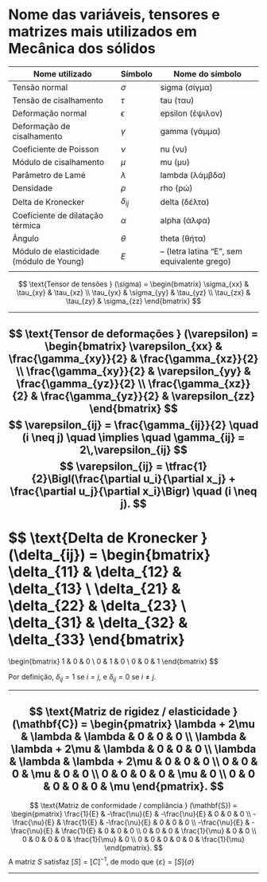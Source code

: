 # Nome das variáveis, tensores e matrizes mais utilizados em Mecânica dos sólidos

| Nome utilizado                           | Símbolo       | Nome do símbolo                             |
| ---------------------------------------- | ------------- | ------------------------------------------- |
| Tensão normal                            | $\sigma$      | sigma (σίγμα)                               |
| Tensão de cisalhamento                   | $\tau$        | tau (ταυ)                                   |
| Deformação normal                        | $\epsilon$    | epsilon (έψιλον)                            |
| Deformação de cisalhamento               | $\gamma$      | gamma (γάμμα)                               |
| Coeficiente de Poisson                   | $\nu$         | nu (νυ)                                     |
| Módulo de cisalhamento                   | $\mu$         | mu (μυ)                                     |
| Parâmetro de Lamé                        | $\lambda$     | lambda (λάμβδα)                             |
| Densidade                                | $\rho$        | rho (ρώ)                                    |
| Delta de Kronecker                       | $\delta_{ij}$ | delta (δέλτα)                               |
| Coeficiente de dilatação térmica         | $\alpha$      | alpha (άλφα)                                |
| Ângulo                                   | $\theta$      | theta (θήτα)                                |
| Módulo de elasticidade (módulo de Young) | $E$           | – (letra latina “E”, sem equivalente grego) |
|                                          |               |                                             |
$$
\text{Tensor de tensões } (\sigma)  =
\begin{bmatrix}
\sigma_{xx} & \tau_{xy} & \tau_{xz} \\
\tau_{yx} & \sigma_{yy} & \tau_{yz} \\
\tau_{zx} & \tau_{zy} & \sigma_{zz}
\end{bmatrix}
$$

---
$$
\text{Tensor de deformações } (\varepsilon) =
\begin{bmatrix}
\varepsilon_{xx} & \frac{\gamma_{xy}}{2} & \frac{\gamma_{xz}}{2} \\
\frac{\gamma_{xy}}{2} & \varepsilon_{yy} & \frac{\gamma_{yz}}{2} \\
\frac{\gamma_{xz}}{2} & \frac{\gamma_{yz}}{2} & \varepsilon_{zz}
\end{bmatrix}
$$
$$
\varepsilon_{ij} = \frac{\gamma_{ij}}{2} \quad (i \neq j) \quad \implies \quad \gamma_{ij} = 2\,\varepsilon_{ij}
$$
$$
\varepsilon_{ij} = \tfrac{1}{2}\Bigl(\frac{\partial u_i}{\partial x_j} + \frac{\partial u_j}{\partial x_i}\Bigr) \quad (i \neq j).
$$
---
$$
\text{Delta de Kronecker } (\delta_{ij}) =
\begin{bmatrix}
\delta_{11} & \delta_{12} & \delta_{13} \\
\delta_{21} & \delta_{22} & \delta_{23} \\
\delta_{31} & \delta_{32} & \delta_{33}
\end{bmatrix}
=
\begin{bmatrix}
1 & 0 & 0 \\
0 & 1 & 0 \\
0 & 0 & 1
\end{bmatrix}
$$

Por definição, $\delta_{ij} = 1$ se $i = j$, e $\delta_{ij} = 0$ se $i \ne j$.

--- 
$$
\text{Matriz de rigidez / elasticidade } (\mathbf{C}) = 
\begin{pmatrix}
\lambda + 2\mu & \lambda & \lambda & 0 & 0 & 0 \\
\lambda & \lambda + 2\mu & \lambda & 0 & 0 & 0 \\
\lambda & \lambda & \lambda + 2\mu & 0 & 0 & 0 \\
0 & 0 & 0 & \mu & 0 & 0 \\
0 & 0 & 0 & 0 & \mu & 0 \\
0 & 0 & 0 & 0 & 0 & \mu
\end{pmatrix}.
$$
---
$$
\text{Matriz de conformidade / compliância } (\mathbf{S}) = 
\begin{pmatrix}
\frac{1}{E} & -\frac{\nu}{E} & -\frac{\nu}{E} & 0 & 0 & 0 \\
-\frac{\nu}{E} & \frac{1}{E} & -\frac{\nu}{E} & 0 & 0 & 0 \\
-\frac{\nu}{E} & -\frac{\nu}{E} & \frac{1}{E} & 0 & 0 & 0 \\
0 & 0 & 0 & \frac{1}{\mu} & 0 & 0 \\
0 & 0 & 0 & 0 & \frac{1}{\mu} & 0 \\
0 & 0 & 0 & 0 & 0 & \frac{1}{\mu}
\end{pmatrix}.
$$
A matriz $S$ satisfaz $[S] = [C]^{-1},$ de modo que $\{\varepsilon\} = [S]\{\sigma\}$

---
